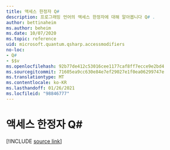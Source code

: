 ```yaml
---
title: 액세스 한정자 Q#
description: 프로그래밍 언어의 액세스 한정자에 대해 알아봅니다 Q# .
author: bettinaheim
ms.author: beheim
ms.date: 10/07/2020
ms.topic: reference
uid: microsoft.quantum.qsharp.accessmodifiers
no-loc:
- Q#
- $$v
ms.openlocfilehash: 92b77de412c53016cee1177caf8ff7ecce9e2bd4
ms.sourcegitcommit: 71605ea9cc630e84e7ef29027e1f0ea06299747e
ms.translationtype: MT
ms.contentlocale: ko-KR
ms.lasthandoff: 01/26/2021
ms.locfileid: "98846777"
---
```

# <a name="access-modifiers-in-no-locq"></a>액세스 한정자 Q#

[!INCLUDE [source link](~/includes/qsharp-language/Specifications/Language/1_ProgramStructure/6_AccessModifiers.md)]


